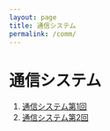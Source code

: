 ```yaml
---
layout: page
title: 通信システム
permalink: /comm/
---
```


# 通信システム

1. [通信システム第1回](https://sistkanri-my.sharepoint.com/:b:/g/personal/kato_takekazu_sist_ac_jp/EQtbbxseE6tKnalCfFNrBgABXrHZKcrPzeEUkTFgvBvNwA?e=uUjclG)
2. [通信システム第2回](https://sistkanri-my.sharepoint.com/:b:/g/personal/kato_takekazu_sist_ac_jp/EVBrdHHAthlJpUcz89vxdhUBhAxeGuanSLHADLt7nzcCEw?e=KbQ6bl)
